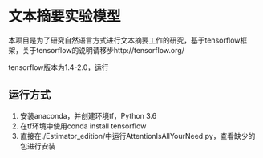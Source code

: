 # 文本摘要实验模型

本项目是为了研究自然语言方式进行文本摘要工作的研究，基于tensorflow框架，关于tensorflow的说明请移步http://tensorflow.org/

tensorflow版本为1.4-2.0，运行

## 运行方式

1. 安装anaconda，并创建环境tf，Python 3.6
2. 在tf环境中使用conda install tensorflow
3. 直接在./Estimator_edition/中运行AttentionIsAllYourNeed.py，查看缺少的包进行安装
